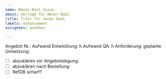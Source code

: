 ```yaml
---
name: Neues Deal-Issue
about: Vorlage für Neuer Deal
title: Titel für neuen Deal
labels: enhancement
assignees: quatmax

---
```


Angebot Nr.: 
Aufwand Entwicklung:  h
Aufwand QA:  h
Anforderung: 
geplante Umsetzung: 
- [ ] abzuklären vor Angebotslegung: 
- [ ] abzuklären nach Bestellung: 
- [ ] RefDB scharf?
